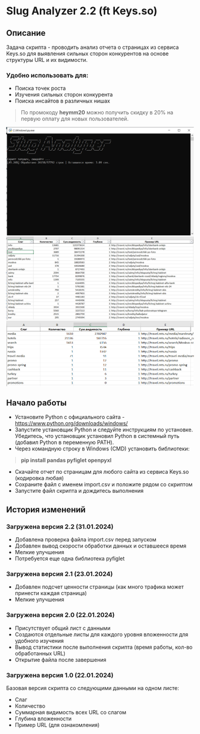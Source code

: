 # Slug Analyzer 2.2 (ft Keys.so)

## Описание
Задача скрипта - проводить анализ отчета о страницах из сервиса Keys.so для выявления сильных сторон конкурентов на основе структуры URL и их видимости.

### Удобно использовать для:
* Поиска точек роста
* Изучения сильных сторон конкурента
* Поиска инсайтов в различных нишах

>По промокоду **heymm20** можно получить скидку в 20% на первую оплату для новых пользователей.

![Окно программы](/images/demo3.png)
![Результаты](/images/demo.png)
![Результаты](/images/demo2.png)

## Начало работы
* Установите Python с официального сайта - https://www.python.org/downloads/windows/
* Запустите установщик Python и следуйте инструкциям по установке. Убедитесь, что установщик установил Python в системный путь (добавил Python в переменную PATH).
* Через командную строку в Windows (CMD) установить библиотеки:
> **pip install pandas pyfiglet openpyxl**
* Скачайте отчет по страницам для любого сайта из сервиса Keys.so (кодировка любая)
* Сохраните файл с именем import.csv и положите рядом со скриптом
* Запустите файл скрипта и дождитесь выполнения

## История изменений
### Загружена версия 2.2 (31.01.2024)
* Добавлена проверка файла import.csv перед запуском
* Добавлен вывод скорости обработки данных и оставшееся время
* Мелкие улучшения
* Потребуется еще одна библиотека pyfiglet

### Загружена версия 2.1 (23.01.2024)
* Добавлен подсчет ценности страницы (как много трафика может принести каждая страница)
* Мелкие улучшения

### Загружена версия 2.0 (22.01.2024)
* Присутствует общий лист с данными
* Создаются отдельные листы для каждого уровня вложенности для удобного изучения
* Вывод статистики после выполнения скрипта (время работы, кол-во обработанных URL)
* Открытие файла после завершения

### Загружена версия 1.0 (22.01.2024)
Базовая версия скрипта со следующими данными на одном листе:
* Слаг
* Количество
* Суммарная видимость всех URL со слагом
* Глубина вложенности
* Пример URL (для ознакомления)
